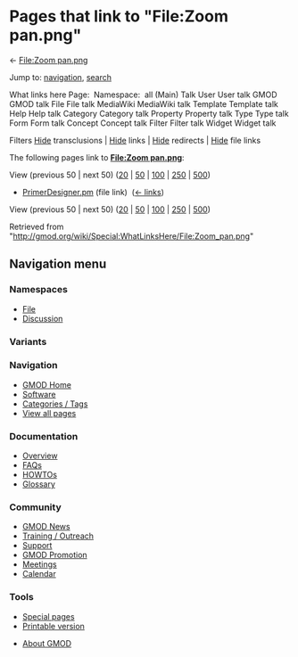 <div id="mw-page-base" class="noprint">

</div>

<div id="mw-head-base" class="noprint">

</div>

<div id="content" class="mw-body" role="main">

<span id="top"></span>

<div id="mw-js-message" style="display:none;">

</div>



# <span dir="auto">Pages that link to "File:Zoom pan.png"</span>

<div id="bodyContent">

<div id="contentSub">

← [File:Zoom pan.png](/wiki/File:Zoom_pan.png "File:Zoom pan.png")

</div>

<div id="jump-to-nav" class="mw-jump">

Jump to: [navigation](#mw-navigation), [search](#p-search)

</div>

<div id="mw-content-text">

What links here Page:  Namespace:  all (Main) Talk User User talk GMOD
GMOD talk File File talk MediaWiki MediaWiki talk Template Template talk
Help Help talk Category Category talk Property Property talk Type Type
talk Form Form talk Concept Concept talk Filter Filter talk Widget
Widget talk

Filters
[Hide](/mediawiki/index.php?title=Special:WhatLinksHere/File:Zoom_pan.png&hidetrans=1 "Special:WhatLinksHere/File:Zoom pan.png")
transclusions \|
[Hide](/mediawiki/index.php?title=Special:WhatLinksHere/File:Zoom_pan.png&hidelinks=1 "Special:WhatLinksHere/File:Zoom pan.png")
links \|
[Hide](/mediawiki/index.php?title=Special:WhatLinksHere/File:Zoom_pan.png&hideredirs=1 "Special:WhatLinksHere/File:Zoom pan.png")
redirects \|
[Hide](/mediawiki/index.php?title=Special:WhatLinksHere/File:Zoom_pan.png&hideimages=1 "Special:WhatLinksHere/File:Zoom pan.png")
file links

The following pages link to **[File:Zoom
pan.png](/wiki/File:Zoom_pan.png "File:Zoom pan.png")**:

View (previous 50 \| next 50)
([20](/mediawiki/index.php?title=Special:WhatLinksHere/File:Zoom_pan.png&limit=20 "Special:WhatLinksHere/File:Zoom pan.png")
\|
[50](/mediawiki/index.php?title=Special:WhatLinksHere/File:Zoom_pan.png&limit=50 "Special:WhatLinksHere/File:Zoom pan.png")
\|
[100](/mediawiki/index.php?title=Special:WhatLinksHere/File:Zoom_pan.png&limit=100 "Special:WhatLinksHere/File:Zoom pan.png")
\|
[250](/mediawiki/index.php?title=Special:WhatLinksHere/File:Zoom_pan.png&limit=250 "Special:WhatLinksHere/File:Zoom pan.png")
\|
[500](/mediawiki/index.php?title=Special:WhatLinksHere/File:Zoom_pan.png&limit=500 "Special:WhatLinksHere/File:Zoom pan.png"))

- [PrimerDesigner.pm](/wiki/PrimerDesigner.pm "PrimerDesigner.pm") (file
  link) ‎ <span class="mw-whatlinkshere-tools">([←
  links](/mediawiki/index.php?title=Special:WhatLinksHere&target=PrimerDesigner.pm "Special:WhatLinksHere"))</span>

View (previous 50 \| next 50)
([20](/mediawiki/index.php?title=Special:WhatLinksHere/File:Zoom_pan.png&limit=20 "Special:WhatLinksHere/File:Zoom pan.png")
\|
[50](/mediawiki/index.php?title=Special:WhatLinksHere/File:Zoom_pan.png&limit=50 "Special:WhatLinksHere/File:Zoom pan.png")
\|
[100](/mediawiki/index.php?title=Special:WhatLinksHere/File:Zoom_pan.png&limit=100 "Special:WhatLinksHere/File:Zoom pan.png")
\|
[250](/mediawiki/index.php?title=Special:WhatLinksHere/File:Zoom_pan.png&limit=250 "Special:WhatLinksHere/File:Zoom pan.png")
\|
[500](/mediawiki/index.php?title=Special:WhatLinksHere/File:Zoom_pan.png&limit=500 "Special:WhatLinksHere/File:Zoom pan.png"))

</div>

<div class="printfooter">

Retrieved from
"<http://gmod.org/wiki/Special:WhatLinksHere/File:Zoom_pan.png>"

</div>

<div id="catlinks" class="catlinks catlinks-allhidden">

</div>

<div class="visualClear">

</div>

</div>

</div>

<div id="mw-navigation">

## Navigation menu

<div id="mw-head">



<div id="left-navigation">

<div id="p-namespaces" class="vectorTabs" role="navigation"
aria-labelledby="p-namespaces-label">

### Namespaces

- <span id="ca-nstab-image"><a href="/wiki/File:Zoom_pan.png" accesskey="c"
  title="View the file page [c]">File</a></span>
- <span id="ca-talk"><a
  href="/mediawiki/index.php?title=File_talk:Zoom_pan.png&amp;action=edit&amp;redlink=1"
  accesskey="t"
  title="Discussion about the content page [t]">Discussion</a></span>

</div>

<div id="p-variants" class="vectorMenu emptyPortlet" role="navigation"
aria-labelledby="p-variants-label">

### 

### Variants[](#)

<div class="menu">

</div>

</div>

</div>

<div id="right-navigation">





</div>



</div>

</div>

</div>

<div id="mw-panel">

<div id="p-logo" role="banner">

<a href="/wiki/Main_Page"
style="background-image: url(http://gmod.org/images/GMOD-cogs.png);"
title="Visit the main page"></a>

</div>

<div id="p-Navigation" class="portal" role="navigation"
aria-labelledby="p-Navigation-label">

### Navigation

<div class="body">

- <span id="n-GMOD-Home">[GMOD Home](/wiki/Main_Page)</span>
- <span id="n-Software">[Software](/wiki/GMOD_Components)</span>
- <span id="n-Categories-.2F-Tags">[Categories /
  Tags](/wiki/Categories)</span>
- <span id="n-View-all-pages">[View all
  pages](/wiki/Special:AllPages)</span>

</div>

</div>

<div id="p-Documentation" class="portal" role="navigation"
aria-labelledby="p-Documentation-label">

### Documentation

<div class="body">

- <span id="n-Overview">[Overview](/wiki/Overview)</span>
- <span id="n-FAQs">[FAQs](/wiki/Category:FAQ)</span>
- <span id="n-HOWTOs">[HOWTOs](/wiki/Category:HOWTO)</span>
- <span id="n-Glossary">[Glossary](/wiki/Glossary)</span>

</div>

</div>

<div id="p-Community" class="portal" role="navigation"
aria-labelledby="p-Community-label">

### Community

<div class="body">

- <span id="n-GMOD-News">[GMOD News](/wiki/GMOD_News)</span>
- <span id="n-Training-.2F-Outreach">[Training /
  Outreach](/wiki/Training_and_Outreach)</span>
- <span id="n-Support">[Support](/wiki/Support)</span>
- <span id="n-GMOD-Promotion">[GMOD
  Promotion](/wiki/GMOD_Promotion)</span>
- <span id="n-Meetings">[Meetings](/wiki/Meetings)</span>
- <span id="n-Calendar">[Calendar](/wiki/Calendar)</span>

</div>

</div>

<div id="p-tb" class="portal" role="navigation"
aria-labelledby="p-tb-label">

### Tools

<div class="body">

- <span id="t-specialpages"><a href="/wiki/Special:SpecialPages" accesskey="q"
  title="A list of all special pages [q]">Special pages</a></span>
- <span id="t-print"><a
  href="/mediawiki/index.php?title=Special:WhatLinksHere/File:Zoom_pan.png&amp;printable=yes"
  rel="alternate" accesskey="p"
  title="Printable version of this page [p]">Printable version</a></span>

</div>

</div>

</div>

</div>

<div id="footer" role="contentinfo">

- <span id="footer-places-about">[About
  GMOD](/wiki/GMOD:About "GMOD:About")</span>

<!-- -->






</div>
